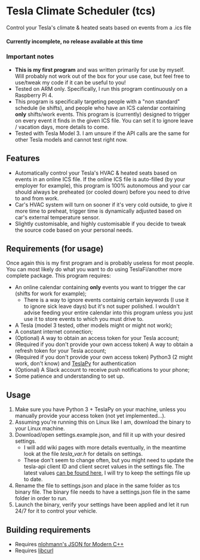 # Tesla Climate Scheduler (tcs)
Control your Tesla's climate & heated seats based on events from a .ics file

#### Currently incomplete, no release available at this time


### Important notes
+ **This is my first program** and was written primarily for use by myself. Will probably not work out of the box for your use case, but feel free to use/tweak my code if it can be useful to you!
+ Tested on ARM only. Specifically, I run this program continuously on a Raspberry Pi 4.
+ This program is specifically targeting people with a "non standard" schedule (ie shifts), and people who have an ICS calendar containing **only** shifts/work events. This program is (currently) designed to trigger on every event it finds in the given ICS file. You can set it to ignore leave / vacation days, more details to come.
+ Tested with Tesla Model 3. I am unsure if the API calls are the same for other Tesla models and cannot test right now.


## Features
+ Automatically control your Tesla's HVAC & heated seats based on events in an online ICS file. If the online ICS file is auto-filled (by your employer for example), this program is 100% autonomous and your car should always be preheated (or cooled down) before you need to drive to and from work.
+ Car's HVAC system will turn on sooner if it's very cold outside, to give it more time to preheat, trigger time is dynamically adjusted based on car's external temperature sensor.
+ Slightly customisable, and highly customisable if you decide to tweak the source code based on your personal needs.


## Requirements (for usage)
Once again this is my first program and is probably useless for most people. You can most likely do what you want to do using TeslaFi/another more complete package. This program requires:
+ An online calendar containing **only** events you want to trigger the car (shifts for work for example);
	+ There is a way to ignore events containig certain keywords (I use it to ignore sick leave days) but it's not super polished. I wouldn't advise feeding your entire calendar into this program unless you just use it to store events to which you must drive to.
+ A Tesla (model 3 tested, other models might or might not work);
+ A constant internet connection;
+ (Optional) A way to obtain an access token for your Tesla account;
+ (Required if you don't provide your own access token) A way to obtain a refresh token for your Tesla account;
+ (Required if you don't provide your own access token) Python3 (2 might work, don't know) and [TeslaPy](https://github.com/tdorssers/TeslaPy) for authentication
+ (Optional) A Slack account to receive push notifications to your phone;
+ Some patience and understanding to set up.



## Usage
1. Make sure you have Python 3 + TeslaPy on your machine, unless you manually provide your access token (not yet implemented...).
2. Assuming you're running this on Linux like I am, download the binary to your Linux machine.
3. Download/open settings.example.json, and fill it up with your desired settings.
	+ I will add wiki pages with more details eventually, in the meantime look at the file *tesla_var.h* for details on settings.
	+ These don't seem to change often, but you might need to update the tesla-api client ID and client secret values in the settings file. The latest values [can be found here](https://pastebin.com/pS7Z6yyP), I will try to keep the settings file up to date.
4. Rename the file to settings.json and place in the same folder as tcs binary file. The binary file needs to have a settings.json file in the same folder in order to run.
5. Launch the binary, verify your settings have been applied and let it run 24/7 for it to control your vehicle.


## Building requirements
+ Requires [nlohmann's JSON for Modern C++](https://github.com/nlohmann/json)
+ Requires [libcurl](https://curl.haxx.se/libcurl/)